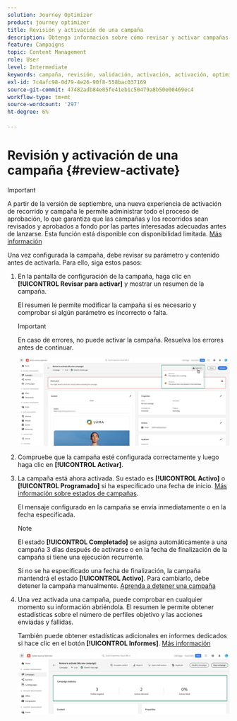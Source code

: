 ```yaml
---
solution: Journey Optimizer
product: journey optimizer
title: Revisión y activación de una campaña
description: Obtenga información sobre cómo revisar y activar campañas en Journey Optimizer
feature: Campaigns
topic: Content Management
role: User
level: Intermediate
keywords: campaña, revisión, validación, activación, activación, optimizador
exl-id: 7c4afc98-0d79-4e26-90f8-558bac037169
source-git-commit: 47482adb84e05fe41eb1c50479a8b50e00469ec4
workflow-type: tm+mt
source-wordcount: '297'
ht-degree: 6%

---
```


# Revisión y activación de una campaña {#review-activate}

>[!IMPORTANT]
>
>A partir de la versión de septiembre, una nueva experiencia de activación de recorrido y campaña le permite administrar todo el proceso de aprobación, lo que garantiza que las campañas y los recorridos sean revisados y aprobados a fondo por las partes interesadas adecuadas antes de lanzarse. Esta función está disponible con disponibilidad limitada. [Más información](../test-approve/gs-approval.md)

Una vez configurada la campaña, debe revisar su parámetro y contenido antes de activarla. Para ello, siga estos pasos:

1. En la pantalla de configuración de la campaña, haga clic en **[!UICONTROL Revisar para activar]** y mostrar un resumen de la campaña.

   El resumen le permite modificar la campaña si es necesario y comprobar si algún parámetro es incorrecto o falta.

   >[!IMPORTANT]
   >
   >En caso de errores, no puede activar la campaña. Resuelva los errores antes de continuar.

   ![](assets/create-campaign-alerts.png)

1. Compruebe que la campaña esté configurada correctamente y luego haga clic en **[!UICONTROL Activar]**.

1. La campaña está ahora activada. Su estado es **[!UICONTROL Activo]** o **[!UICONTROL Programado]** si ha especificado una fecha de inicio. [Más información sobre estados de campañas](get-started-with-campaigns.md#statuses).

   El mensaje configurado en la campaña se envía inmediatamente o en la fecha especificada.

   >[!NOTE]
   >
   >El estado **[!UICONTROL Completado]** se asigna automáticamente a una campaña 3 días después de activarse o en la fecha de finalización de la campaña si tiene una ejecución recurrente.
   >
   >Si no se ha especificado una fecha de finalización, la campaña mantendrá el estado **[!UICONTROL Activo]**. Para cambiarlo, debe detener la campaña manualmente. [Aprenda a detener una campaña](modify-stop-campaign.md)

1. Una vez activada una campaña, puede comprobar en cualquier momento su información abriéndola. El resumen le permite obtener estadísticas sobre el número de perfiles objetivo y las acciones enviadas y fallidas.

   También puede obtener estadísticas adicionales en informes dedicados si hace clic en el botón **[!UICONTROL Informes]**. [Más información](../reports/campaign-global-report-cja.md)

   ![](assets/create-campaign-summary.png)

